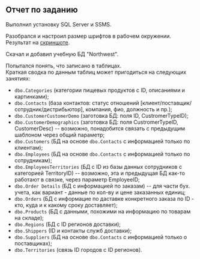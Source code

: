 ## Отчет по заданию

Выполнил установку SQL Server и SSMS.

Разобрался и настроил размер шрифтов в рабочем окружении. Результат на [скриншоте](interface_set_up.png).

Скачал и добавил учебную БД "Northwest".

Попытался понять, что записано в таблицах.      
Краткая сводка по данным таблиц может пригодиться на следующих занятиях:

- `dbo.Categories` (категории пищевых продуктов с ID, описаниями и картинками);
- `dbo.Contacts` (база контактов: статус отношений [клиент/поставщик/сотрудник/дистрибьютор], компания, фио, должность и пр.);
- `dbo.CustomerCustomerDemo` (заготовка БД: поля ID, CustromerTypeID);
- `dbo.CustomerDemographics` (заготовка БД: поля CustromerTypeID, CustomerDesc) -- возможно, понадобится связать с предыдущим шаблоном через общий параметр;
- `dbo.Customers` (БД на основе `dbo.Contacts` с информацией только по клиентам);
- `dbo.Employees` (БД на основе `dbo.Contacts` с информацией только по сотрудникам);
- `dbo.EmployeesTerritories` (БД с ID из базы данных сотрудников с категорией TerritoryID) -- возможно, эта и предыдущая БД как-то работают в связке, через параметр EmployeeID;
- `dbo.Order Details` (БД с информацией по заказам) -- для части бух. учета, как вариант - данные по кол-ву и цене заказанных единиц;
- `dbo.Orders` (БД с информацие по даставке конкретного заказа по ID - кто, куда и к какому сроку доставляет);
- `dbo.Products` (БД с данными, похожими на информацию по товарам на складе);
- `dbo.Regions` (БД с ID регионов доставки);
- `dbo.Shippers` (ID и контакты служб доставки);
- `dbo.Suppliers` (БД на основе `dbo.Contacts` с информацией только о поставщиках);
- `dbo.Territories` (связь ID городов с ID регионов).
